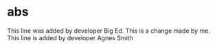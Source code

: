 # abs

This line was added by developer Big Ed.
This is a change made by me.
This line is added by developer Agnes Smith
